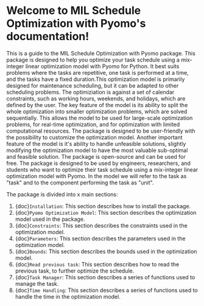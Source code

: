 # Welcome to  MIL Schedule Optimization with Pyomo's documentation!

This is a guide to the MIL Schedule Optimization with Pyomo package. This package is designed to help you optimize your task schedule using a mix-integer linear optimization model with Pyomo for Python.  It best suits problems where the tasks are repetitive, one task is performed at a time, and the tasks have a fixed duration.This optimization model is primarily designed for maintenance scheduling, but it can be adapted to other scheduling problems. The optimiziation is against a set of calendar constraints, such as working hours, weekends, and holidays, which are defined by the user. The key feature of the model is its ability to split the whole optimization into smaller optimization problems, which are solved sequentially. This allows the model to be used for large-scale optimization problems, for real-time optimization, and for optimization with limited computational resources. The package is designed to be user-friendly with the possibility to customize the optimization model. Another important feature of the model is it's ability to handle unfeasible solutions, slightly modifying the optimization model to have the most valuable sub-optimal and feasible solution. The package is open-source and can be used for free. The package is designed to be used by engineers, researchers, and students who want to optimize their task schedule using a mix-integer linear optimization model with Pyomo. In the model we will refer to the task as "task" and to the component performing the task as "unit". 

The package is divided into x main sections:
1. {doc}`Installation`: This section describes how to install the package.
2. {doc}`Pyomo Optimization Model`: This section describes the optimization model used in the package.
3. {doc}`Constraints`: This section describes the constraints used in the optimization model.
4. {doc}`Parameters`: This section describes the parameters used in the optimization model.
5. {doc}`Bounds`: This section describes the bounds used in the optimization model.
6. {doc}`Read previous task`: This section describes how to read the previous task, to further optimize the schedule.
7. {doc}`Task Manager`: This section describes a series of functions used to manage the task.
8. {doc}`Time Handling`: This section describes a series of functions used to handle the time in the optimization model.


